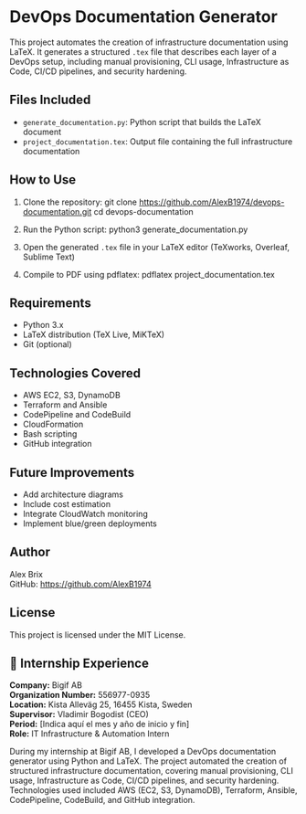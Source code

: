 # DevOps Documentation Generator

This project automates the creation of infrastructure documentation using LaTeX. It generates a structured `.tex` file that describes each layer of a DevOps setup, including manual provisioning, CLI usage, Infrastructure as Code, CI/CD pipelines, and security hardening.

## Files Included

- `generate_documentation.py`: Python script that builds the LaTeX document
- `project_documentation.tex`: Output file containing the full infrastructure documentation

## How to Use

1. Clone the repository:
   git clone https://github.com/AlexB1974/devops-documentation.git
   cd devops-documentation

2. Run the Python script:
   python3 generate_documentation.py

3. Open the generated `.tex` file in your LaTeX editor (TeXworks, Overleaf, Sublime Text)

4. Compile to PDF using pdflatex:
   pdflatex project_documentation.tex

## Requirements

- Python 3.x
- LaTeX distribution (TeX Live, MiKTeX)
- Git (optional)

## Technologies Covered

- AWS EC2, S3, DynamoDB
- Terraform and Ansible
- CodePipeline and CodeBuild
- CloudFormation
- Bash scripting
- GitHub integration

## Future Improvements

- Add architecture diagrams
- Include cost estimation
- Integrate CloudWatch monitoring
- Implement blue/green deployments

## Author

Alex Brix  
GitHub: https://github.com/AlexB1974

## License

This project is licensed under the MIT License.

## 🧳 Internship Experience

**Company:** Bigif AB  
**Organization Number:** 556977-0935  
**Location:** Kista Alleväg 25, 16455 Kista, Sweden  
**Supervisor:** Vladimir Bogodist (CEO)  
**Period:** [Indica aquí el mes y año de inicio y fin]  
**Role:** IT Infrastructure & Automation Intern

During my internship at Bigif AB, I developed a DevOps documentation generator using Python and LaTeX. The project automated the creation of structured infrastructure documentation, covering manual provisioning, CLI usage, Infrastructure as Code, CI/CD pipelines, and security hardening.  
Technologies used included AWS (EC2, S3, DynamoDB), Terraform, Ansible, CodePipeline, CodeBuild, and GitHub integration.
